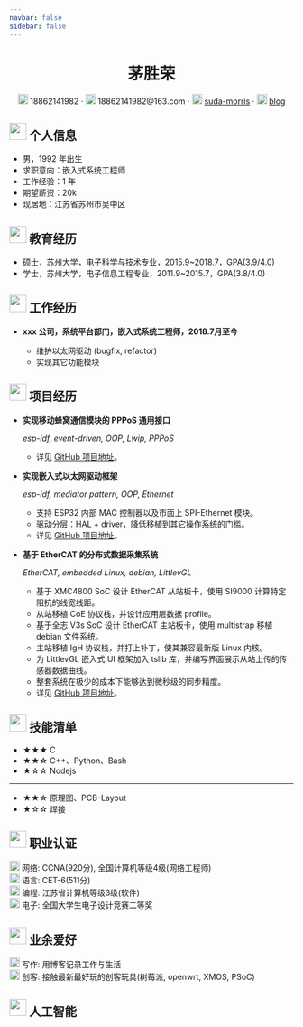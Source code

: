 ```yaml
---
navbar: false
sidebar: false
---
```

 <center>
     <h1>茅胜荣</h1>
     <div>
        <span>
            <img src="/blog/images/resume/phone.svg" width="18px">
            18862141982
        </span>
        ·
        <span>
            <img src="/blog/images/resume/envelope.svg" width="18px">
            18862141982@163.com
        </span>
        ·
        <span>
            <img src="/blog/images/resume/github.svg" width="18px">
            <a href="https://github.com/suda-morris">suda-morris</a>
        </span>
        ·
        <span>
            <img src="/blog/images/resume/blog.svg" width="18px">
            <a href="https://suda-morris.github.io/blog">blog</a>
        </span>
     </div>
 </center>

 ## <img src="/blog/images/resume/info.svg" width="30px"> 个人信息 

 - 男，1992 年出生
 - 求职意向：嵌入式系统工程师
 - 工作经验：1 年
 - 期望薪资：20k
 - 现居地：江苏省苏州市吴中区

## <img src="/blog/images/resume/graduation-cap.svg" width="30px"> 教育经历

- 硕士，苏州大学，电子科学与技术专业，2015.9~2018.7，GPA(3.9/4.0)
- 学士，苏州大学，电子信息工程专业，2011.9~2015.7，GPA(3.8/4.0)

## <img src="/blog/images/resume/briefcase.svg" width="30px"> 工作经历

- **xxx 公司，系统平台部门，嵌入式系统工程师，2018.7月至今**

   * 维护以太网驱动 (bugfix, refactor)
   * 实现其它功能模块

## <img src="/blog/images/resume/project-diagram.svg" width="30px"> 项目经历

- **实现移动蜂窝通信模块的 PPPoS 通用接口**

  *esp-idf, event-driven, OOP, Lwip, PPPoS*

  * 详见 [GitHub 项目地址](https://github.com/espressif/esp-idf/tree/master/examples/protocols/pppos_client)。

- **实现嵌入式以太网驱动框架**

  *esp-idf, mediator pattern, OOP, Ethernet*

  - 支持 ESP32 内部 MAC 控制器以及市面上 SPI-Ethernet 模块。
  - 驱动分层：HAL + driver，降低移植到其它操作系统的门槛。

  * 详见 [GitHub 项目地址](https://github.com/espressif/esp-idf/tree/master/components/esp_eth)。

- **基于 EtherCAT 的分布式数据采集系统**

  *EtherCAT, embedded Linux, debian, LittlevGL*

  * 基于 XMC4800 SoC 设计 EtherCAT 从站板卡，使用 SI9000 计算特定阻抗的线宽线距。
  * 从站移植 CoE 协议栈，并设计应用层数据 profile。
  * 基于全志 V3s SoC 设计 EtherCAT 主站板卡，使用 multistrap 移植 debian 文件系统。
  * 主站移植 IgH 协议栈，并打上补丁，使其兼容最新版 Linux 内核。
  * 为 LittlevGL 嵌入式 UI 框架加入 tslib 库，并编写界面展示从站上传的传感器数据曲线。
  * 整套系统在极少的成本下能够达到微秒级的同步精度。
  * 详见 [GitHub 项目地址](https://github.com/suda-morris/SUDA_V3S/)。

## <img src="/blog/images/resume/tools.svg" width="30px"> 技能清单

- ★★★ C
- ★★☆ C++、Python、Bash
- ★☆☆ Nodejs

---

- ★★☆ 原理图、PCB-Layout
- ★☆☆ 焊接

## <img src="/blog/images/resume/certificate.svg" width="30px"> 职业认证

<div>
    <span>
        <img src="/blog/images/resume/network.svg" width="18px">
        网络: CCNA(920分), 全国计算机等级4级(网络工程师)
    </span>
</div>
<div>
    <span>
        <img src="/blog/images/resume/language.svg" width="18px">
        语言: CET-6(511分)
    </span>
</div>
<div>
    <span>
        <img src="/blog/images/resume/programming.svg" width="18px">
        编程: 江苏省计算机等级3级(软件)
    </span>
</div>
<div>
    <span>
        <img src="/blog/images/resume/electronic.svg" width="18px">
        电子: 全国大学生电子设计竞赛二等奖
    </span>
</div>

## <img src="/blog/images/resume/hobby.svg" width="30px"> 业余爱好
<div>
    <span>
        <img src="/blog/images/resume/writing.svg" width="18px">
        写作: 用博客记录工作与生活
    </span>
</div>
<div>
    <span>
        <img src="/blog/images/resume/geek.svg" width="18px">
        创客: 接触最新最好玩的创客玩具(树莓派, openwrt, XMOS, PSoC)
    </span>
</div>

## <img src="/blog/images/resume/ai.svg" width="30px"> 人工智能